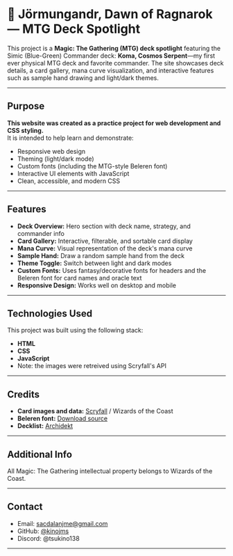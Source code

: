 # 🐍 Jörmungandr, Dawn of Ragnarok — MTG Deck Spotlight

This project is a **Magic: The Gathering (MTG) deck spotlight** featuring the Simic (Blue-Green) Commander deck: **Koma, Cosmos Serpent**—my first ever physical MTG deck and favorite commander. The site showcases deck details, a card gallery, mana curve visualization, and interactive features such as sample hand drawing and light/dark themes.

---

## Purpose

**This website was created as a practice project for web development and CSS styling.**  
It is intended to help learn and demonstrate:
- Responsive web design
- Theming (light/dark mode)
- Custom fonts (including the MTG-style Beleren font)
- Interactive UI elements with JavaScript
- Clean, accessible, and modern CSS

---

## Features

- **Deck Overview:** Hero section with deck name, strategy, and commander info
- **Card Gallery:** Interactive, filterable, and sortable card display
- **Mana Curve:** Visual representation of the deck's mana curve
- **Sample Hand:** Draw a random sample hand from the deck
- **Theme Toggle:** Switch between light and dark modes
- **Custom Fonts:** Uses fantasy/decorative fonts for headers and the Beleren font for card names and oracle text
- **Responsive Design:** Works well on desktop and mobile

---

## Technologies Used
This project was built using the following stack:
- **HTML**
- **CSS**
- **JavaScript**
- Note: the images were retreived using Scryfall's API

---

## Credits

- **Card images and data:** [Scryfall](https://scryfall.com/) / Wizards of the Coast
- **Beleren font:** [Download source](https://www.dafont.com/beleren.font)
- **Decklist:** [Archidekt](https://archidekt.com/decks/13414144/koma_copy_cards_edh)

---

## Additional Info

All Magic: The Gathering intellectual property belongs to Wizards of the Coast.

---

## Contact

- Email: [sacdalanjme@gmail.com](mailto:sacdalanjme@gmail.com)
- GitHub: [@kinojms](https://github.com/kinojms)
- Discord: @tsukino138

---
